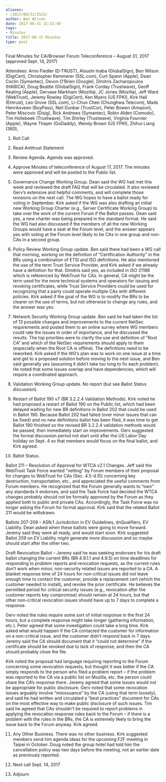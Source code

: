 ```yaml
---
aliases:
- /2017/08/31/2522/
author: Ben Wilson
date: 2017-08-31 15:52:48
tags:
- Minutes
title: 2017-08-31 Minutes
type: post
---
```


Final Minutes for CA/Browser Forum Teleconference – August 31, 2017 (approved Sept. 14, 2017)

Attendees: Arno Fiedler (D-TRUST), Atsushi Inaba (GlobalSign), Ben Wilson (DigiCert), Christopher Kemmerer (SSL.com), Curt Spann (Apple), Dean Coclin (Symantec), Devon O’Brien (Google), Dimitris Zacharopoulos (HARICA), Doug Beattie (GlobalSign), Frank Corday (Trustwave), Geoff Keating (Apple), Gervase Markham (Mozilla), JC Jones (Mozilla), Jeff Ward (WebTrust), Jeremy Rowley (DigiCert), Ken Myers (US FPKI), Kirk Hall (Entrust), Leo Grove (SSL.com), Li-Chun Chen (Chunghwa Telecom), Mads Henriksveen (BuyPass), Neil Dunbar (TrustCor), Peter Bowen (Amazon), Peter Miscovic (Disig), Rick Andrews (Symantec), Robin Alden (Comodo), Tim Hollebeek (Trustwave), Tim Shirley (Trustwave), Virginia Fournier (Apple), Wayne Thayer (GoDaddy), Wendy Brown (US FPKI), Zhihui Liang (360),

1. Roll Call

1. Read Antitrust Statement

1. Review Agenda. Agenda was approved.

1. Approve Minutes of teleconference of August 17, 2017. The minutes were approved and will be posted to the Public list.

1. Governance Change Working Group. Dean said the WG had met this week and reviewed the draft FAQ that will be circulated. It also reviewed Gerv’s extensive and helpful comments, and will complete those revisions on the next call. The WG hopes to have a ballot ready for voting in September. Kirk asked if the WG was also drafting an initial new Working Group Charter (e.g., Server Certificate Working Group) to take over the work of the current Forum if the Ballot passes. Dean said yes, a new charter was being prepared in the standard format. He said the WG had also discussed if the members of all the new Working Groups would have a seat at the Forum level, and the answer appears yes with voting at the Forum level likely to be CAs in one group and non-CAs in a second group.

1. Policy Review Working Group update. Ben said there had been a WG call that morning, working on the definition of “Certification Authority” in the BRs using a combination of ETSI and ISO definitions. He also mentioned the use of the term Trust Service Provider, and Kirk asked if we already have a definition for that. Dimitris said yes, as included in ISO 21188 which is referenced by WebTrust for CAs. In general, CA might be the term used for the more technical systems and operators for issuing and revoking certificates, while Trust Service Providers could be used for recognizing that a party could operate multiple CAs with different policies. Kirk asked if the goal of the WG is to modify the BRs to be clearer on the use of terms, but not otherwise to change any rules, and the answer was yes.

1. Network Security Working Group update. Ben said he had taken the list of 13 possible changes and improvements to the current NetSec requirements and posted them to an online survey where WG members could rate the issues in order of importance, and he discussed the results. The top priorities were to clarify the use and definition of “Root CA” and which of the NetSec requirements should apply to them (especially when the Root CA is offline). The definitions need to be reworked. Kirk asked if the WG’s plan was to work on one issue at a time and get to a proposed solution before moving to the next issue, and Ben said generally yes (assuming it didn’t take too long to fix each problem). He noted that some issues overlap and have dependencies, which will require a coordinated approach.

1. Validation Working Group update. No report (but see Ballot Status discussion).

1. Restart of Ballot 190 v7 (BR 3.2.2.4 Validation Methods). Kirk noted he had proposed a restart of Ballot 190 on the Public list, which had been delayed waiting for new BR definitions in Ballot 202 that could be used in Ballot 190. Because Ballot 202 had failed (over minor issues that can be fixed) and no new definitions ballot has been filed, it was time to get Ballot 190 finished so the revised BR 3.2.2.4 validation methods would be passed, then immediately start on improvements. Gerv suggested the formal discussion period not start until after the US Labor Day holiday on Sept. 4 so that members would focus on the final ballot, and Kirk agreed.

1. Ballot Status.

Ballot 211 – Resolution of Approval for WTCA v2.1 Changes. Jeff said the WebTrust Task Force wanted “vetting” by Forum members of their proposal for changes to WebTrust for CAs (Sec. 4.5-4.10) concerning key destruction, transportation, etc., and appreciated the useful comments from Forum members. He recognized that the Forum generally wants to “own” any standards it endorses, and said the Task Force had decided the WTCA changes probably should not be formally approved by the Forum as they applied both to public and private CAs. Accordingly, the Task Force was no longer asking the Forum for formal approval. Kirk said that the related Ballot 211 would be withdrawn.

Ballots 207-209 – ASN.1 Jurisdiction in EV Guidelines, dnQualifiers, EV Liability. Dean asked when these ballots were going to move forward. Jeremy said they were all ready, and would start soon. Kirk suggested Ballot 209 on EV Liability might generate more discussion and so maybe should start after the other two.

Draft Revocation Ballot – Jeremy said he was seeking endorsers for his draft ballot changing the current BRs (BR 4.9.1.1 and 4.9.5) on time deadlines for responding to problem reports and revocation requests, as the current rules don’t work when minor, non-security related issues are reported to a CA. A blanket response time of 24 hours for non-critical issues did not leave enough time to contact the customer, provide a replacement cert (which the customer needed to install), and revoke the prior certificate. He believes the permitted period for critical security issues (e.g., revocation after the customer reports key compromise) should remain at 24 hours, but that other non-critical revocation issues should have up to 7 days to complete a response.

Gerv noted the rules require some sort of initial response in the first 24 hours, but a complete response might take longer (gathering information, etc.). Peter agreed that some investigation could take a long time. Kirk asked what would happen if the CA contacted the customer for information on a non-critical issue, and the customer didn’t respond back in 7 days. Jeremy said the CA should document that it “could not determine” if the certificate should be revoked due to lack of response, and then the CA should probably close the file.

Kirk noted the proposal had language requiring reporting to the Forum concerning some revocation requests, but thought it was better if the CA simply responds to the person who filed a problem report – if the problem was reported to the CA via a public list on Mozilla, etc. the person could share the CA’s response there. Jeremy agreed that some issues would not be appropriate for public disclosure. Gerv noted that some revocation issues arguably involve “misissuance” by the CA (using that term loosely), and said he had written and circulated a “best practices” document for CAs on the most effective way to make public disclosure of such issues. Tim said he agreed that CAs shouldn’t be required to report problems in applying the revocation response rules back to the Forum – if there is a problem with the rules in the BRs, the CA is extremely likely to bring the issue back to the Forum anyway. Kirk agreed.

11. Any Other Business. There was no other business. Kirk suggested members send him agenda ideas for the upcoming F2F meeting in Taipei in October. Doug noted the group hotel had told him the cancellation policy was two days before the meeting, not an earlier date as previously reported.

01. Next call Sept. 14, 2017

01. Adjourn